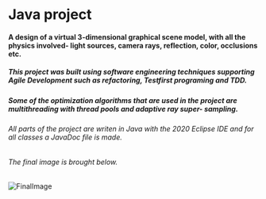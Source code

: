 # Java project

#### A design of a virtual 3-dimensional graphical scene model, with all the physics involved- light sources, camera rays, reflection, color, occlusions etc.
##### This project was built using software engineering techniques supporting Agile Development such as refactoring, Testfirst programing and TDD.
##### Some of the optimization algorithms that are used in the project are multithreading with thread pools and adaptive ray super- sampling.
###### All parts of the project are writen in Java with the 2020 Eclipse IDE and for all classes a JavaDoc file is made.
###### The final image is brought below.

![FinalImage](https://user-images.githubusercontent.com/73060217/129628643-c43e0a0e-daab-4efb-ab2b-4cb887613512.png)
